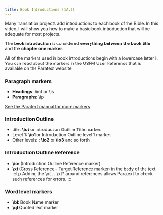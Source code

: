 ```yaml
---
title: Book Introductions (1A.6)
---
```

Many translation projects add introductions to each book of the Bible. In this video, I will show you how to make a basic book introduction that will be adequate for most projects.

The **book introduction** is considered **everything between** **the book title** and the **chapter one marker**.

All of the markers used in book introductions begin with a lowercase letter **i**. You can read about the markers in the USFM User Reference that is available on the Paratext website.

### Paragraph markers

- **Headings**: \\imt or \\is
- **Paragraphs**: \\ip

[See the Paratext manual for more markers](../../../Training-Manual/08-Appendix/C.USFM.md)

### Introduction Outline

- title: **\\iot** or Introduction Outline Title marker.
- Level 1: **\\io1** or Introduction Outline level 1 marker.
- Other levels: **: \\io2** or **\\io3** and so forth
 

### Introduction Outline Reference

- **\\ior** (Introduction Outline Reference marker).
- **\\xt** (Cross Reference - Target Reference marker) in the body of the text
:::tip
Adding the \\xt … \\xt*  around references allows Paratext to check such references for errors.
:::
### Word level markers

- **\\bk** Book Name marker  
- **\\qt** Quoted text marker
